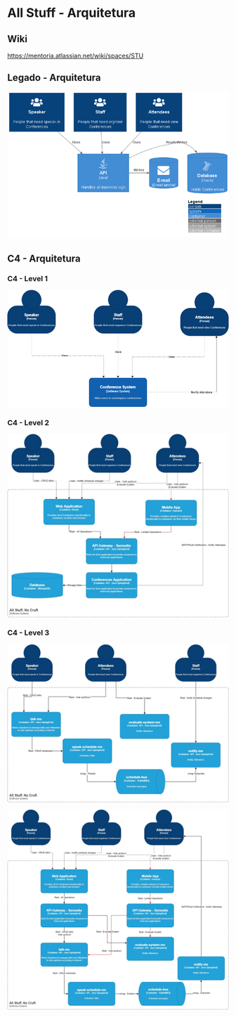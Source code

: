 # All Stuff - Arquitetura

## Wiki
https://mentoria.atlassian.net/wiki/spaces/STU

## Legado - Arquitetura

<p align="center">
<img src="https://github.com/juliospassky/allstuff-arquitetura/blob/main/diagramas_imagens/legado/legado.png" title="Legado">
</p>

## C4 - Arquitetura

### C4 - Level 1
<p align="center">
<img src="https://github.com/juliospassky/allstuff-arquitetura/blob/main/diagramas_imagens/C4-level1.png" title="C4 Level 1">
</p>

### C4 - Level 2

<p align="center">
<img src="https://github.com/juliospassky/allstuff-arquitetura/blob/main/diagramas_imagens/C4-level2.jpg" title="C4 Level 2">
</p>

### C4 - Level 3

<p align="center">
<img src="https://github.com/juliospassky/allstuff-arquitetura/blob/main/diagramas_imagens/C4-level3_2.jpg" title="C4 Level 3">
</p>


<p align="center">
<img src="https://github.com/juliospassky/allstuff-arquitetura/blob/main/diagramas_imagens/C4-level3_1.jpg" title="C4 Level 3">
</p>
